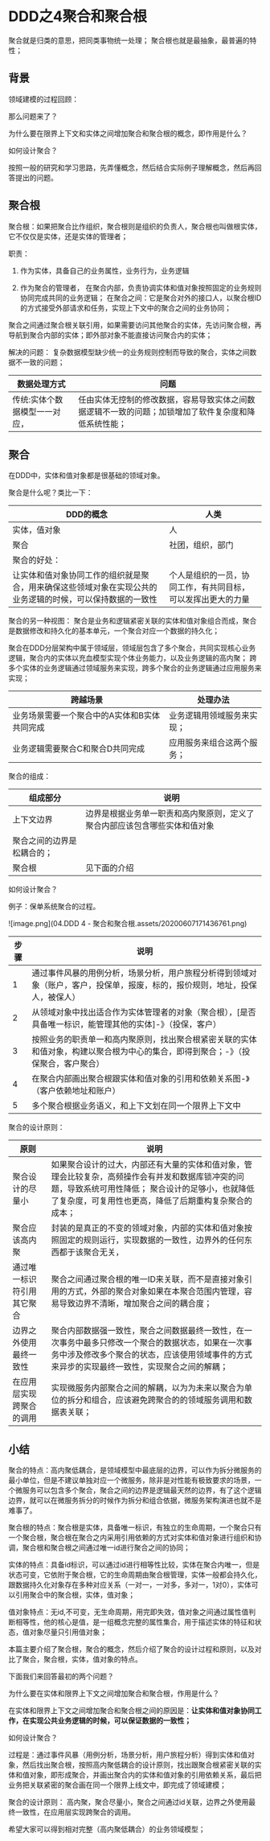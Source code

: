 # DDD之4聚合和聚合根

聚合就是归类的意思，把同类事物统一处理； 聚合根也就是最抽象，最普遍的特性；

## 背景
领域建模的过程回顾：

那么问题来了？

为什么要在限界上下文和实体之间增加聚合和聚合根的概念，即作用是什么？

如何设计聚合？

按照一般的研究和学习思路，先弄懂概念，然后结合实际例子理解概念，然后再回答提出的问题。



## 聚合根
聚合根：如果把聚合比作组织，聚合根则是组织的负责人，聚合根也叫做根实体，它不仅仅是实体，还是实体的管理者；

职责： 

1. 作为实体，具备自己的业务属性，业务行为，业务逻辑 

2. 作为聚合的管理者， 在聚合内部，负责协调实体和值对象按照固定的业务规则协同完成共同的业务逻辑； 在聚合之间：它是聚合对外的接口人，以聚合根ID的方式接受外部请求和任务，实现上下文中的聚合之间的业务协同；

聚合之间通过聚合根关联引用，如果需要访问其他聚合的实体，先访问聚合根，再导航到聚合内部的实体；即外部对象不能直接访问聚合内的实体；

解决的问题： 复杂数据模型缺少统一的业务规则控制而导致的聚合，实体之间数据不一致的问题；

| 数据处理方式                  | 问题                                                         |
| ----------------------------- | ------------------------------------------------------------ |
| 传统:实体个数据模型一一对应， | 任由实体无控制的修改数据，容易导致实体之间数据逻辑不一致的问题；加锁增加了软件复杂度和降低系统性能； |



## 聚合
在DDD中，实体和值对象都是很基础的领域对象。

聚合是什么呢？类比一下：

| DDD的概念                                                    | 人类                                                         |
| ------------------------------------------------------------ | ------------------------------------------------------------ |
| 实体，值对象                                                 | 人                                                           |
| 聚合                                                         | 社团，组织，部门                                             |
| 聚合的好处：                                                 |                                                              |
| 让实体和值对象协同工作的组织就是聚合，用来确保这些领域对象在实现公共的业务逻辑的时候，可以保持数据的一致性 | 个人是组织的一员，协同工作，有共同目标，可以发挥出更大的力量 |


聚合的另一种视图： 聚合是业务和逻辑紧密关联的实体和值对象组合而成，聚合是数据修改和持久化的基本单元，一个聚合对应一个数据的持久化；

聚合在DDD分层架构中属于领域层，领域层包含了多个聚合，共同实现核心业务逻辑，聚合内的实体以充血模型实现个体业务能力，以及业务逻辑的高内聚； 跨多个实体的业务逻辑通过领域服务来实现，跨多个聚合的业务逻辑通过应用服务来实现；

| 跨越场景                                     | 处理办法                   |
| -------------------------------------------- | -------------------------- |
| 业务场景需要一个聚合中的A实体和B实体共同完成 | 业务逻辑用领域服务来实现； |
| 业务逻辑需要聚合C和聚合D共同完成             | 应用服务来组合这两个服务； |


聚合的组成：

| 组成部分                   | 说明                                                         |
| -------------------------- | ------------------------------------------------------------ |
| 上下文边界                 | 边界是根据业务单一职责和高内聚原则，定义了聚合内部应该包含哪些实体和值对象 |
| 聚合之间的边界是松耦合的； |                                                              |
| 聚合根                     | 见下面的介绍                                                 |


如何设计聚合？

例子：保单系统聚合的过程。

![image.png](04.DDD 4 - 聚合和聚合根.assets/20200607171436761.png)

| 步骤 | 说明                                                         |
| ---- | ------------------------------------------------------------ |
| 1    | 通过事件风暴的用例分析，场景分析，用户旅程分析得到领域对象（账户，客户，投保单，报废，标的，报价规则，地址，投保人，被保人） |
| 2    | 从领域对象中找出适合作为实体管理者的对象（聚合根），[是否具备唯一标识，能管理其他的实体]-》（投保，客户） |
| 3    | 按照业务的职责单一和高内聚原则，找出聚合根紧密关联的实体和值对象，构建以聚合根为中心的集合，即得到聚合；-》（投保聚合，客户聚合） |
| 4    | 在聚合内部画出聚合根跟实体和值对象的引用和依赖关系图-》（客户依赖地址和账户） |
| 5    | 多个聚合根据业务语义，和上下文划在同一个限界上下文中         |




聚合的设计原则：

| 原则                       | 说明                                                         |
| -------------------------- | ------------------------------------------------------------ |
| 聚合设计的尽量小           | 如果聚合设计的过大，内部还有大量的实体和值对象，管理会比较复杂，高频操作会有并发和数据库锁冲突的问题，导致系统可用性降低； 聚合设计的足够小，也就降低了复杂度，可复用性也更高，降低了后期重构复杂聚合的成本； |
| 聚合应该高内聚             | 封装的是真正的不变的领域对象，内部的实体和值对象按照固定的规则运行，实现数据的一致性，边界外的任何东西都于该聚合无关， |
| 通过唯一标识符引用其它聚合 | 聚合之间通过聚合根的唯一ID来关联，而不是直接对象引用的方式，外部的聚合对象如果在本聚合范围内管理，容易导致边界不清晰，增加聚合之间的耦合度； |
| 边界之外使用最终一致性     | 聚合内部数据强一致性，聚合之间数据最终一致性，在一次事务中最多只修改一个聚合的数据状态，如果在一次事务中涉及修改多个聚合的状态，应该使用领域事件的方式来异步的实现最终一致性，实现聚合之间的解耦； |
| 在应用层实现跨聚合的调用   | 实现微服务内部聚合之间的解耦，以为为未来以聚合为单位的拆分和组合，应该避免跨聚合的的领域服务调用和数据表关联； |


## 小结
聚合的特点：高内聚低耦合，是领域模型中最底层的边界，可以作为拆分微服务的最小单位，但是不建议单独对应一个微服务，除非是对性能有极致要求的场景，一个微服务可以包含多个聚合，聚合之间的边界是逻辑最天然的边界，有了这个逻辑边界，就可以在微服务拆分的时候作为拆分和组合依据，微服务架构演进也就不是难事了。

聚合根的特点：聚合根是实体，具备唯一标识，有独立的生命周期，一个聚合只有一个聚合根，聚合根在聚合之内采用引用依赖的方式对实体和值对象进行组织和协调，聚合根和聚合根之间通过唯一id进行聚合之间的协同；

实体的特点：具备id标识，可以通过id进行相等性比较，实体在聚合内唯一，但是状态可变，它依附于聚合根，它的生命周期由聚合根管理，实体一般都会持久化，跟数据持久化对象存在多种对应关系（一对一，一对多，多对一，1对0），实体可以引用聚合中的聚合根，实体，值对象；

值对象特点：无id,不可变，无生命周期，用完即失效，值对象之间通过属性值判断相等性，他的核心是值，是一组概念完整的属性集合，用于描述实体的特征和状态，值对象尽量只引用值对象；

本篇主要介绍了聚合根，聚合的概念，然后介绍了聚合的设计过程和原则，以及对比了聚合，聚合根，实体，值对象的特点。

下面我们来回答最初的两个问题？

为什么要在实体和限界上下文之间增加聚合和聚合根，作用是什么？

在实体和限界上下文之间增加聚合和聚合根之间的原因是：**让实体和值对象协同工作，在实现公共业务逻辑的时候，可以保证数据的一致性；**

如何设计聚合？

过程是：通过事件风暴（用例分析，场景分析，用户旅程分析）得到实体和值对象，然后找出聚合根，按照高内聚低耦合的设计原则，找出跟聚合根紧密关联的实体和值对象，即形成聚合，并画出聚合内的实体和值对象的引用依赖关系，最后把业务把关联紧密的聚合画在同一个限界上线文中，即完成了领域建模；

聚合的设计原则： 高内聚，聚合尽量小，聚合之间通过id关联，边界之外使用最终一致性，在应用层实现跨聚合的调用。

希望大家可以得到相对完整（高内聚低耦合）的业务领域模型；